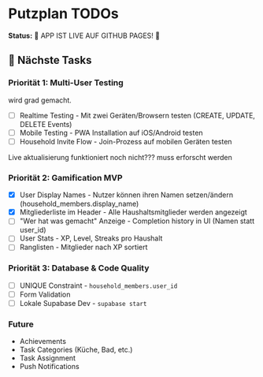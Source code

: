 # Putzplan TODOs

**Status:** 🎉 APP IST LIVE AUF GITHUB PAGES! 🎉

## 🚀 Nächste Tasks

### Priorität 1: Multi-User Testing 
 wird grad gemacht. 
- [ ] Realtime Testing - Mit zwei Geräten/Browsern testen (CREATE, UPDATE, DELETE Events)
- [ ] Mobile Testing - PWA Installation auf iOS/Android testen
- [ ] Household Invite Flow - Join-Prozess auf mobilen Geräten testen

Live aktualisierung funktioniert noch nicht??? muss erforscht werden 

### Priorität 2: Gamification MVP
- [x] User Display Names - Nutzer können ihren Namen setzen/ändern (household_members.display_name)
- [x] Mitgliederliste im Header - Alle Haushaltsmitglieder werden angezeigt
- [ ] "Wer hat was gemacht" Anzeige - Completion history in UI (Namen statt user_id)
- [ ] User Stats - XP, Level, Streaks pro Haushalt
- [ ] Ranglisten - Mitglieder nach XP sortiert

### Priorität 3: Database & Code Quality
- [ ] UNIQUE Constraint - `household_members.user_id`
- [ ] Form Validation
- [ ] Lokale Supabase Dev - `supabase start`

### Future
- Achievements
- Task Categories (Küche, Bad, etc.)
- Task Assignment
- Push Notifications
